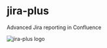 
jira-plus
=========
Advanced Jira reporting in Confluence

![jira-plus logo](https://raw.github.com/baloise/jira-plus/master/src/main/resources/images/macro-icon.png)


